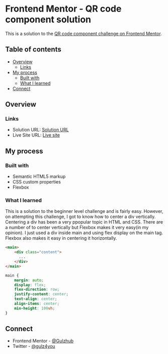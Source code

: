 # Frontend Mentor - QR code component solution

This is a solution to the [QR code component challenge on Frontend Mentor](https://www.frontendmentor.io/challenges/qr-code-component-iux_sIO_H). 

## Table of contents

- [Overview](#overview)
  - [Links](#links)
- [My process](#my-process)
  - [Built with](#built-with)
  - [What I learned](#what-i-learned)
- [Connect](#connect)


## Overview


### Links

- Solution URL: [Solution URL](https://github.com/Gulzhub/qrcode-component-challenge)
- Live Site URL: [Live site](https://gulzhub.github.io/qrcode-component-challenge/)

## My process

### Built with

- Semantic HTML5 markup
- CSS custom properties
- Flexbox

### What I learned

This is a solution to the beginner level challenge and is fairly easy. However, on attempting this challenge, I got to know how to center a div vertically. Centering a div has been a very ppopular topic in HTML and CSS.
There are a number of to center vertically but Flexbox makes it very easy(in my opinion). I just used a div inside main and using flex display on the main tag. Flexbox also makes it easy in centering it horizontally.



```html
<main>
    <div class="content">
      ...
    </div>
</main>
```
```css
main {
    margin: auto;
    display: flex;
    flex-direction: row;
    justify-content: center;
    text-align: center;
    align-items: center;
    min-height: 100vh;
}
```


## Connect


- Frontend Mentor - [@Gulzhub](https://www.frontendmentor.io/profile/Gulzhub)
- Twitter - [@gulz4you](https://twitter.com/gulz4you)

